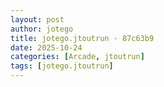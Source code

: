 ```yaml
---
layout: post
author: jotego
title: jotego.jtoutrun - 87c63b9
date: 2025-10-24
categories: [Arcade, jtoutrun]
tags: [jotego.jtoutrun]
---
```


